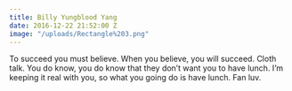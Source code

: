 ```yaml
---
title: Billy Yungblood Yang
date: 2016-12-22 21:52:00 Z
image: "/uploads/Rectangle%203.png"
---
```


To succeed you must believe. When you believe, you will succeed. Cloth talk. You do know, you do know that they don’t want you to have lunch. I’m keeping it real with you, so what you going do is have lunch. Fan luv.